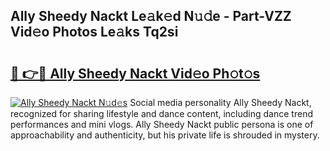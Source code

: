 ## Ally Sheedy Nackt Le𝚊k𝚎d N𝚞𝚍e - Part-VZZ Vid𝚎o Photos Le𝚊ks Tq2si

# <h2><a href="http://fb6mf3p.evod.top/?m=Ally+Sheedy+Nackt">🔗 👉🔴 Ally Sheedy Nackt Vid𝚎o Ph𝚘t𝚘s</a></h2>

[![Ally Sheedy Nackt N𝚞d𝚎s](https://i.imgur.com/8V9OHl7.gif)](http://fb6mf3p.evod.top/?m=Ally+Sheedy+Nackt)
Social media personality Ally Sheedy Nackt, recognized for sharing lifestyle and dance content, including dance trend performances and mini vlogs. Ally Sheedy Nackt public persona is one of approachability and authenticity, but his private life is shrouded in mystery. 
